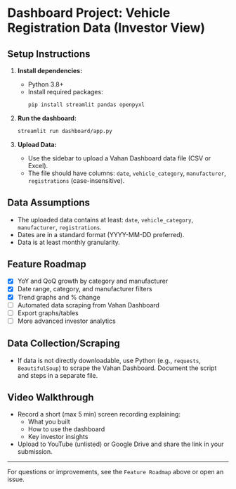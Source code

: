 # Dashboard Project: Vehicle Registration Data (Investor View)

## Setup Instructions

1. **Install dependencies:**
   - Python 3.8+
   - Install required packages:
     ```bash
     pip install streamlit pandas openpyxl
     ```

2. **Run the dashboard:**
   ```bash
   streamlit run dashboard/app.py
   ```

3. **Upload Data:**
   - Use the sidebar to upload a Vahan Dashboard data file (CSV or Excel).
   - The file should have columns: `date`, `vehicle_category`, `manufacturer`, `registrations` (case-insensitive).

## Data Assumptions
- The uploaded data contains at least: `date`, `vehicle_category`, `manufacturer`, `registrations`.
- Dates are in a standard format (YYYY-MM-DD preferred).
- Data is at least monthly granularity.

## Feature Roadmap
- [x] YoY and QoQ growth by category and manufacturer
- [x] Date range, category, and manufacturer filters
- [x] Trend graphs and % change
- [ ] Automated data scraping from Vahan Dashboard
- [ ] Export graphs/tables
- [ ] More advanced investor analytics

## Data Collection/Scraping
- If data is not directly downloadable, use Python (e.g., `requests`, `BeautifulSoup`) to scrape the Vahan Dashboard. Document the script and steps in a separate file.

## Video Walkthrough
- Record a short (max 5 min) screen recording explaining:
  - What you built
  - How to use the dashboard
  - Key investor insights
- Upload to YouTube (unlisted) or Google Drive and share the link in your submission.

---

For questions or improvements, see the `Feature Roadmap` above or open an issue.
